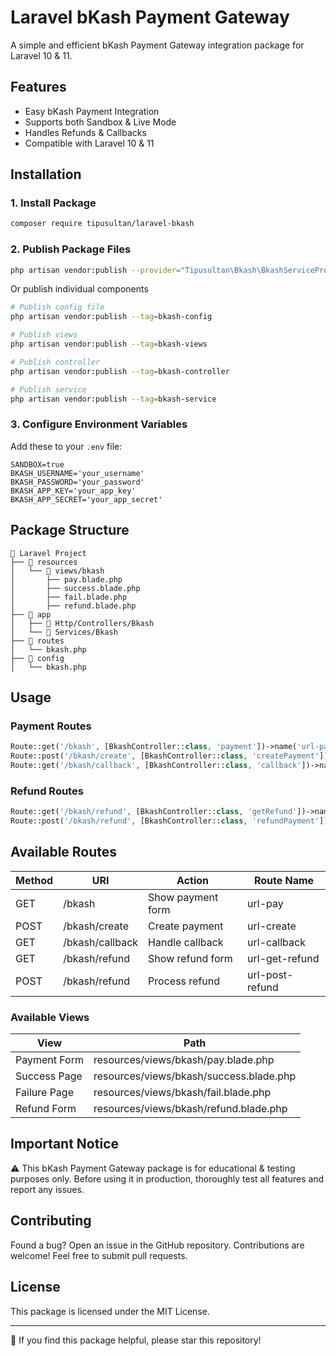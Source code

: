 # Laravel bKash Payment Gateway

A simple and efficient bKash Payment Gateway integration package for Laravel 10 & 11.

## Features

- Easy bKash Payment Integration
- Supports both Sandbox & Live Mode
- Handles Refunds & Callbacks
- Compatible with Laravel 10 & 11

## Installation

### 1. Install Package

```bash
composer require tipusultan/laravel-bkash
```
### 2. Publish Package Files

```bash
php artisan vendor:publish --provider="Tipusultan\Bkash\BkashServiceProvider"
```
Or publish individual components

```bash
# Publish config file
php artisan vendor:publish --tag=bkash-config

# Publish views
php artisan vendor:publish --tag=bkash-views

# Publish controller
php artisan vendor:publish --tag=bkash-controller

# Publish service
php artisan vendor:publish --tag=bkash-service
```

### 3. Configure Environment Variables

Add these to your `.env` file:

```env
SANDBOX=true
BKASH_USERNAME='your_username'
BKASH_PASSWORD='your_password'
BKASH_APP_KEY='your_app_key'
BKASH_APP_SECRET='your_app_secret'
```

## Package Structure

```
📂 Laravel Project
├── 📂 resources
│   └── 📂 views/bkash
│       ├── pay.blade.php
│       ├── success.blade.php
│       ├── fail.blade.php
│       ├── refund.blade.php
├── 📂 app
│   ├── 📂 Http/Controllers/Bkash
│   └── 📂 Services/Bkash
├── 📂 routes
│   └── bkash.php
├── 📂 config
│   └── bkash.php
```

## Usage

### Payment Routes

```php
Route::get('/bkash', [BkashController::class, 'payment'])->name('url-pay');
Route::post('/bkash/create', [BkashController::class, 'createPayment'])->name('url-create');
Route::get('/bkash/callback', [BkashController::class, 'callback'])->name('url-callback');
```

### Refund Routes

```php
Route::get('/bkash/refund', [BkashController::class, 'getRefund'])->name('url-get-refund');
Route::post('/bkash/refund', [BkashController::class, 'refundPayment'])->name('url-post-refund');
```



## Available Routes

| Method | URI | Action | Route Name |
|--------|-----|--------|------------|
| GET | /bkash | Show payment form | url-pay |
| POST | /bkash/create | Create payment | url-create |
| GET | /bkash/callback | Handle callback | url-callback |
| GET | /bkash/refund | Show refund form | url-get-refund |
| POST | /bkash/refund | Process refund | url-post-refund |


### Available Views

| View | Path |
|------|------|
| Payment Form | resources/views/bkash/pay.blade.php |
| Success Page | resources/views/bkash/success.blade.php |
| Failure Page | resources/views/bkash/fail.blade.php |
| Refund Form | resources/views/bkash/refund.blade.php |

## Important Notice

⚠️ This bKash Payment Gateway package is for educational & testing purposes only.
Before using it in production, thoroughly test all features and report any issues.

## Contributing

Found a bug? Open an issue in the GitHub repository.
Contributions are welcome! Feel free to submit pull requests.

## License

This package is licensed under the MIT License.

---

🌟 If you find this package helpful, please star this repository!